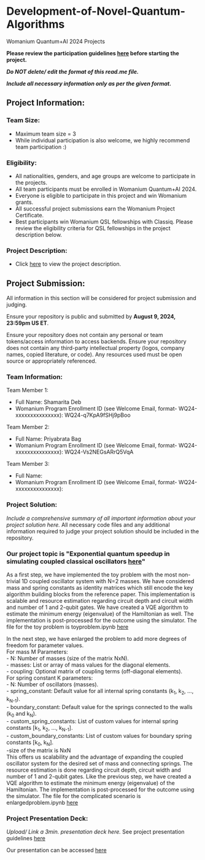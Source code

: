 # Development-of-Novel-Quantum-Algorithms
Womanium Quantum+AI 2024 Projects

**Please review the participation guidelines [here](https://github.com/womanium-quantum/Quantum-AI-2024) before starting the project.**

_**Do NOT delete/ edit the format of this read.me file.**_

_**Include all necessary information only as per the given format.**_

## Project Information:

### Team Size:
  - Maximum team size = 3
  - While individual participation is also welcome, we highly recommend team participation :)

### Eligibility:
  - All nationalities, genders, and age groups are welcome to participate in the projects.
  - All team participants must be enrolled in Womanium Quantum+AI 2024.
  - Everyone is eligible to participate in this project and win Womanium grants.
  - All successful project submissions earn the Womanium Project Certificate.
  - Best participants win Womanium QSL fellowships with Classiq. Please review the eligibility criteria for QSL fellowships in the project description below.

### Project Description:
  - Click [here](https://drive.google.com/file/d/1PGNUShboB4ik_JHZGcIPTh3KYi-aajzp/view?usp=sharing) to view the project description.

## Project Submission:
All information in this section will be considered for project submission and judging.

Ensure your repository is public and submitted by **August 9, 2024, 23:59pm US ET**.

Ensure your repository does not contain any personal or team tokens/access information to access backends. Ensure your repository does not contain any third-party intellectual property (logos, company names, copied literature, or code). Any resources used must be open source or appropriately referenced.

### Team Information:
Team Member 1:
 - Full Name: Shamarita Deb
 - Womanium Program Enrollment ID (see Welcome Email, format- WQ24-xxxxxxxxxxxxxxx): WQ24-q7KpA9fSHj9pBoo


Team Member 2:
 - Full Name: Priyabrata Bag
 - Womanium Program Enrollment ID (see Welcome Email, format- WQ24-xxxxxxxxxxxxxxx): WQ24-Vs2NEGsARrQ5VqA


Team Member 3:
 - Full Name: 
 - Womanium Program Enrollment ID (see Welcome Email, format- WQ24-xxxxxxxxxxxxxxx):


### Project Solution:
_Include a comprehensive summary of all important information about your project solution here._
All necessary code files and any additional information required to judge your project solution should be included in the repository. 

### Our project topic is "Exponential quantum speedup in simulating coupled classical oscillators [here](https://doi.org/10.1103/PhysRevX.13.041041)"
As a first step, we have implemented the toy problem with the most non-trivial 1D coupled oscillator system with N=2 masses. We have considered mass and spring constants as identity matrices which still encode the key algorithm building blocks from the reference paper. This implementation is scalable and resource estimation regarding circuit depth and circuit width and number of 1 and 2-qubit gates. We have created a VQE algorithm to estimate the minimum energy (eigenvalue) of the Hamiltonian as well. The implementation is post-processed for the outcome using the simulator. The file for the toy problem is toyproblem.ipynb [here](https://github.com/ShamaritaDeb/Development-of-Novel-Quantum-Algorithms/blob/41cf1e63aaacec470dbe07132c8ab0e1decd3cc2/toyproblem.ipynb)

In the next step, we have enlarged the problem to add more degrees of freedom for parameter values. <br>
For mass M Parameters:<br>
    - N: Number of masses (size of the matrix NxN).<br>
    - masses: List or array of mass values for the diagonal elements.<br>
    - coupling: Optional matrix of coupling terms (off-diagonal elements). <br>
    For spring constant K parameters:<br>
    - N: Number of oscillators (masses).<br>
    - spring_constant: Default value for all internal spring constants (k<sub>1</sub>, k<sub>2</sub>, ..., k<sub>N-1</sub>).<br>
    - boundary_constant: Default value for the springs connected to the walls (k<sub>0</sub> and k<sub>N</sub>).<br>
    - custom_spring_constants: List of custom values for internal spring constants [k<sub>1</sub>, k<sub>2</sub>, ..., k<sub>N-1</sub>].<br>
    - custom_boundary_constants: List of custom values for boundary spring constants [k<sub>0</sub>, k<sub>N</sub>].<br>
    -size of the matrix is NxN<br>
    This offers us scalability and the advantage of expanding the coupled oscillator system for the desired set of mass and connecting springs. The resource estimation is done regarding circuit depth, circuit width and number of 1 and 2-qubit gates. Like the previous step, we have created a VQE algorithm to estimate the minimum energy (eigenvalue) of the Hamiltonian. The implementation is post-processed for the outcome using the simulator. The file for the complicated scenario is enlargedproblem.ipynb [here](https://github.com/ShamaritaDeb/Development-of-Novel-Quantum-Algorithms/blob/a9c95011a6ca86763cbd7678255b47e30dbc1e3a/enlargedproblem.ipynb)

### Project Presentation Deck:
_Upload/ Link a 3min. presentation deck here._
See project presentation guidelines [here](https://docs.google.com/document/d/13nWF8AxFAfFYTWEYPT3BpPdYkqtxxSAjmuXj_zcMh-E/edit?usp=sharing)

Our presentation can be accessed [here]()

